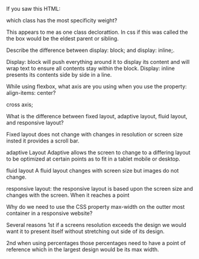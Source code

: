 If you saw this HTML: <div class="box box1 box2 box3"></div> which class has the most specificity weight?

This appears to me as one class declorattion. In css if this was called the the box would be the eldest parent or sibling.

Describe the difference between display: block; and display: inline;.

Display: block will push everything around it to display its content and will wrap text to ensure all contents stay within the block. Display: inline presents its contents side by side in a line.


While using flexbox, what axis are you using when you use the property: align-items: center?

cross axis; 


What is the difference between fixed layout, adaptive layout, fluid layout, and responsive layout?

Fixed layout does not change with changes in resolution or screen size insted it provides a scroll bar.

adaptive Layout
Adaptive allows the screen to change to a differing layout to be optimized at certain points as to fit in a tablet mobile or desktop. 

fluid layout
A fluid layout changes with screen size but images do not change.

responsive layout: the responsive layout is based upon the screen size and changes with the screen. When it reaches a point 


Why do we need to use the CSS property max-width on the outter most container in a responsive website?

Several reasons 
1st if a screens resolution exceeds the design we would want it to present itself without stretching out side of its design. 

2nd when using percentages those percentages need to have a point of reference which in the largest design would be its max width.